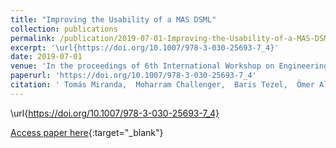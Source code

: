 ```yaml
---
title: "Improving the Usability of a MAS DSML"
collection: publications
permalink: /publication/2019-07-01-Improving-the-Usability-of-a-MAS-DSML
excerpt: '\url{https://doi.org/10.1007/978-3-030-25693-7_4}'
date: 2019-07-01
venue: 'In the proceedings of 6th International Workshop on Engineering Multi-Agent Systems (EMAS 2018)'
paperurl: 'https://doi.org/10.1007/978-3-030-25693-7_4'
citation: ' Tomás Miranda,  Moharram Challenger,  Baris Tezel,  Ömer Alaca,  Ankica Barisic,  Vasco Amaral,  Miguel Goulão,  Geylani Kardas, &quot;Improving the Usability of a MAS DSML.&quot; In the proceedings of 6th International Workshop on Engineering Multi-Agent Systems (EMAS 2018), 2019.'
---
```

\url{https://doi.org/10.1007/978-3-030-25693-7_4}

[Access paper here](https://doi.org/10.1007/978-3-030-25693-7_4){:target="_blank"}
